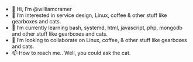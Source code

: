 - 👋 Hi, I’m @williamcramer
- 👀 I’m interested in service design, Linux, coffee & other stuff like gearboxes and cats. 
- 🌱 I’m currently learning bash, systemd, html, javascript, php, mongodb and other stuff like gearboxes and cats.
- 💞️ I’m looking to collaborate on Linux, coffee, & other stuff like gearboxes and cats.
- 📫 How to reach me.. Well, you could ask the cat. 

<!---
williamcramer/williamcramer is a ✨ special ✨ repository because its `README.md` (this file) appears on your GitHub profile.
You can click the Preview link to take a look at your changes.
--->
